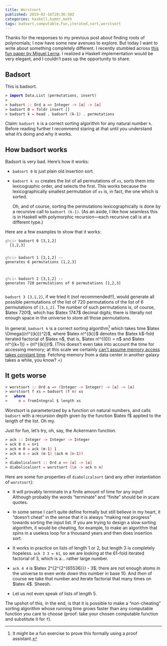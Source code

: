 ```yaml
---
title: Worstsort
published: 2019-02-16T20:36:50Z
categories: haskell,humor,math
tags: badsort,computable,Fun,iterated,sort,worstsort
---
```


<p>Thanks for the responses to my previous post about finding roots of polynomials; I now have some new avenues to explore. But today I want to write about something completely different. I recently stumbled across <a href="https://sites.math.northwestern.edu/~mlerma/papers/inefficient_algorithms.pdf">this fun paper by Miguel Lerna</a>. I realized a Haskell implementation would be very elegant, and I couldn’t pass up the opportunity to share.</p>
<h2 id="badsort">Badsort</h2>
<p>This is badsort.</p>
<pre class="sourceCode haskell"><code class="sourceCode haskell"><span>&gt;</span> <span style="color:blue;font-weight:bold;">import</span> <span>Data.List</span> <span style="color:red;">(</span><span>permutations</span><span style="color:red;">,</span> <span>insert</span><span style="color:red;">)</span>
<span>&gt;</span> 
<span>&gt;</span> <span>badsort</span> <span style="color:red;">::</span> <span>Ord</span> <span>a</span> <span style="color:red;">=&gt;</span> <span>Integer</span> <span style="color:red;">-&gt;</span> <span style="color:red;">[</span><span>a</span><span style="color:red;">]</span> <span style="color:red;">-&gt;</span> <span style="color:red;">[</span><span>a</span><span style="color:red;">]</span>
<span>&gt;</span> <span>badsort</span> <span class="hs-num">0</span> <span style="color:red;">=</span> <span>foldr</span> <span>insert</span> <span>[]</span>
<span>&gt;</span> <span>badsort</span> <span>k</span> <span style="color:red;">=</span> <span>head</span> <span>.</span> <span>badsort</span> <span style="color:red;">(</span><span>k</span><span style="color:green;">-</span><span class="hs-num">1</span><span style="color:red;">)</span> <span>.</span> <span>permutations</span>
</code></pre>
<p>Claim: <code>badsort k</code> is a correct sorting algorithm for any natural number <code>k</code>. Before reading further I recommend staring at that until you understand what it’s doing and why it works.</p>
<h2 id="how-badsort-works">How badsort works</h2>
<p>Badsort is very bad. Here’s how it works:</p>
<ul>
<li><p><code>badsort 0</code> is just plain old insertion sort.</p></li>
<li><p><code>badsort k xs</code> creates the list of all permutations of <code>xs</code>, sorts them into lexicographic order, and selects the first. This works because the lexicographically smallest permutation of <code>xs</code> is, in fact, the one which is sorted.</p>
<p>Oh, and of course, sorting the permutations lexicographically is done by a recursive call to <code>badsort (k-1)</code>. (As an aside, I like how seamless this is in Haskell with polymorphic recursion—each recursive call is at a different type.)</p></li>
</ul>
<p>Here are a few examples to show that it works:</p>
<pre><code><span style="color:gray;">ghci&gt; </span>badsort 0 [3,1,2]
  [1,2,3]

<span style="color:gray;">ghci&gt; </span>badsort 1 [3,1,2]  -- generates 6 permutations
  [1,2,3]

<span style="color:gray;">ghci&gt; </span>badsort 2 [3,1,2]  -- generates 720 permutations of 6 permutations
  [1,2,3]
</code></pre>
<p><code>badsort 3 [3,1,2]</code>, if we tried it (not recommended!!), would generate all possible permutations of the list of 720 permutations of the list of 6 permutations of <code>[3,1,2]</code>. The number of such permutations is, of course, $latex 720!$, which has $latex 1747$ decimal digits; there is literally not enough space in the universe to store all those permutations.</p>
<p>In general, <code>badsort k</code> is a correct sorting algorithm<a href="#fn1" class="footnote-ref" id="fnref1"><sup>1</sup></a> which takes time $latex \Omega((n!^{(k)})^2)$, where $latex n!^{(k)}$ denotes the $latex k$-fold iterated factorial of $latex n$, that is, $latex n!^{(0)} = n$ and $latex n!^{(k+1)} = (n!^{(k)})!$. (This doesn’t even take into account the time for accessing memory; at this scale we certainly <a href="http://www.ilikebigbits.com/2014_04_21_myth_of_ram_1.html">can’t assume memory access takes constant time</a>. Fetching memory from a data center in another galaxy takes a while, you know? =)</p>
<h2 id="it-gets-worse">It gets worse</h2>
<pre class="sourceCode haskell"><code class="sourceCode haskell"><span>&gt;</span> <span>worstsort</span> <span style="color:red;">::</span> <span>Ord</span> <span>a</span> <span style="color:red;">=&gt;</span> <span style="color:red;">(</span><span>Integer</span> <span style="color:red;">-&gt;</span> <span>Integer</span><span style="color:red;">)</span> <span style="color:red;">-&gt;</span> <span style="color:red;">[</span><span>a</span><span style="color:red;">]</span> <span style="color:red;">-&gt;</span> <span style="color:red;">[</span><span>a</span><span style="color:red;">]</span>
<span>&gt;</span> <span>worstsort</span> <span>f</span> <span>xs</span> <span style="color:red;">=</span> <span>badsort</span> <span style="color:red;">(</span><span>f</span> <span>n</span><span style="color:red;">)</span> <span>xs</span>
<span>&gt;</span>   <span style="color:blue;font-weight:bold;">where</span>
<span>&gt;</span>     <span>n</span> <span style="color:red;">=</span> <span>fromIntegral</span> <span>$</span> <span>length</span> <span>xs</span>
</code></pre>
<p>Worstsort is parameterized by a function on natural numbers, and calls <code>badsort</code> with a recursion depth given by the function $latex f$ applied to the length of the list. Oh my.</p>
<p>Just for fun, let’s try, oh, say, the Ackermann function.</p>
<pre class="sourceCode haskell"><code class="sourceCode haskell"><span>&gt;</span> <span>ack</span> <span style="color:red;">::</span> <span>Integer</span> <span style="color:red;">-&gt;</span> <span>Integer</span> <span style="color:red;">-&gt;</span> <span>Integer</span>
<span>&gt;</span> <span>ack</span> <span class="hs-num">0</span> <span>n</span> <span style="color:red;">=</span> <span>n</span><span>+</span><span class="hs-num">1</span>
<span>&gt;</span> <span>ack</span> <span>m</span> <span class="hs-num">0</span> <span style="color:red;">=</span> <span>ack</span> <span style="color:red;">(</span><span>m</span><span style="color:green;">-</span><span class="hs-num">1</span><span style="color:red;">)</span> <span class="hs-num">1</span>
<span>&gt;</span> <span>ack</span> <span>m</span> <span>n</span> <span style="color:red;">=</span> <span>ack</span> <span style="color:red;">(</span><span>m</span><span style="color:green;">-</span><span class="hs-num">1</span><span style="color:red;">)</span> <span style="color:red;">(</span><span>ack</span> <span>m</span> <span style="color:red;">(</span><span>n</span><span style="color:green;">-</span><span class="hs-num">1</span><span style="color:red;">)</span><span style="color:red;">)</span>
<span>&gt;</span> 
<span>&gt;</span> <span>diabolicalsort</span> <span style="color:red;">::</span> <span>Ord</span> <span>a</span> <span style="color:red;">=&gt;</span> <span style="color:red;">[</span><span>a</span><span style="color:red;">]</span> <span style="color:red;">-&gt;</span> <span style="color:red;">[</span><span>a</span><span style="color:red;">]</span>
<span>&gt;</span> <span>diabolicalsort</span> <span style="color:red;">=</span> <span>worstsort</span> <span style="color:red;">(</span><span style="color:red;">\</span><span>n</span> <span style="color:red;">-&gt;</span> <span>ack</span> <span>n</span> <span>n</span><span style="color:red;">)</span>
</code></pre>
<p>Here are some fun properties of <code>diabolicalsort</code> (and any other instantiation of <code>worstsort</code>):</p>
<ul>
<li><p>It will provably terminate in a finite amount of time for any input! Although probably the words “terminate” and “finite” should be in scare quotes.</p></li>
<li><p>In some sense I can’t quite define formally but still believe in my heart, it “doesn’t cheat” in the sense that it is always “making real progress” towards sorting the input list. If you are trying to design a slow sorting algorithm, it would be cheating, for example, to make an algorithm that spins in a useless loop for a thousand years and then does insertion sort.</p></li>
<li><p>It works in practice on lists of length 1 or 2, but length 3 is completely hopeless. <code>ack 3 3 = 61</code>, so we are looking at the 61-fold iterated factorial of 3, which is a… rather large number.</p></li>
<li><p><code>ack 4 4</code> is $latex 2^{2^{2^{65536}}} - 3$; there are not enough atoms in the universe to even <em>write down</em> this number in base 10. And <em>then</em> of course we take that number and iterate factorial that many times on $latex 4$. Sheesh.</p></li>
<li><p>Let us not even speak of lists of length 5.</p></li>
</ul>
<p>The upshot of this, in the end, is that it is possible to make a “non-cheating” sorting algorithm whose running time grows faster than any computable function you care to choose (proof: take your chosen computable function and substitute it for <code>f</code>).</p>
<section class="footnotes">
<hr />
<ol>
<li id="fn1"><p>It might be a fun exercise to prove this formally using a proof assistant.<a href="#fnref1" class="footnote-back">↩</a></p></li>
</ol>
</section>

